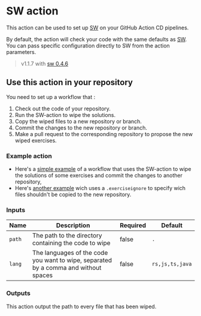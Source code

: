 # SW action

This action can be used to set up [SW](https://github.com/jobtrek/sw) on your
GitHub Action CD pipelines.

By default, the action will check your code with the same defaults as
[SW](https://github.com/jobtrek/sw?tab=readme-ov-file#defaults). You can pass
specific configuration directly to SW from the action parameters.

> v1.1.7 with [sw 0.4.6](https://github.com/jobtrek/sw/tree/v0.4.6)

## Use this action in your repository

You need to set up a workflow that :

1. Check out the code of your repository.
1. Run the SW-action to wipe the solutions.
1. Copy the wiped files to a new repository or branch.
1. Commit the changes to the new repository or branch.
1. Make a pull request to the corresponding repository to propose the new wiped
   exercises.

### Example action

- Here's a [simple example](action-example/simple-action.yml) of a workflow that
  uses the SW-action to wipe the solutions of some exercises and commit the
  changes to another repository,
- Here's [another example](action-example/with-ignore-file.yml) wich uses a
  `.exerciseignore` to specify wich files shouldn't be copied to the new
  repository.

### Inputs

| Name   | Description                                                                         | Required | Default         |
| ------ | ----------------------------------------------------------------------------------- | -------- | --------------- |
| `path` | The path to the directory containing the code to wipe                               | false    | `.`             |
| `lang` | The languages of the code you want to wipe, separated by a comma and without spaces | false    | `rs,js,ts,java` |

### Outputs

This action output the path to every file that has been wiped.
